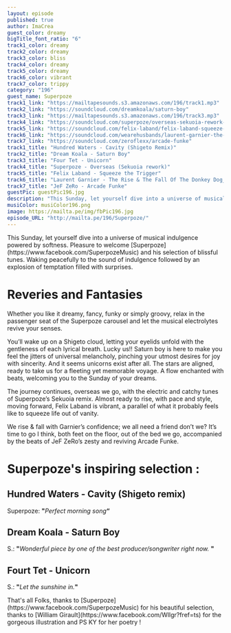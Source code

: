 ```yaml
---
layout: episode
published: true
author: ImaCrea
guest_color: dreamy
bigTitle_font_ratio: "6"
track1_color: dreamy
track2_color: dreamy
track3_color: bliss
track4_color: dreamy
track5_color: dreamy
track6_color: vibrant
track7_color: trippy
category: "196"
guest_name: Superpoze
track1_link: "https://mailtapesounds.s3.amazonaws.com/196/track1.mp3"
track2_link: "https://soundcloud.com/dreamkoala/saturn-boy"
track3_link: "https://mailtapesounds.s3.amazonaws.com/196/track3.mp3"
track4_link: "https://soundcloud.com/superpoze/overseas-sekuoia-rework-1"
track5_link: "https://soundcloud.com/felix-laband/felix-laband-squeeze-the-trigger"
track6_link: "https://soundcloud.com/wearehusbands/laurent-garnier-the-rise-the-fall-of-the-donkey-dog_husbands-remix"
track7_link: "https://soundcloud.com/zeroflexx/arcade-funke"
track1_title: "Hundred Waters - Cavity (Shigeto Remix)"
track2_title: "Dream Koala - Saturn Boy"
track3_title: "Four Tet - Unicorn"
track4_title: "Superpoze - Overseas (Sekuoia rework)"
track5_title: "Felix Laband - Squeeze the Trigger"
track6_title: "Laurent Garnier - The Rise & The Fall Of The Donkey Dog_Husbands Remix"
track7_title: "JeF ZeRo - Arcade Funke"
guestPic: guestPic196.jpg
description: "This Sunday, let yourself dive into a universe of musical indulgence powered by softness. Pleasure to welcome Superpoze and his selection of blissful tunes. Waking peacefully to the sound of indulgence followed by an explosion of temptation filed with surprises"
musiColor: musiColor196.png
image: https://mailta.pe/img/fbPic196.jpg
episode_URL: "http://mailta.pe/196/Superpoze/"
---
```



<p id="introduction">This Sunday, let yourself dive into a universe of musical indulgence powered by softness. Pleasure to welcome [Superpoze](https://www.facebook.com/SuperpozeMusic) and his selection of blissful tunes. Waking peacefully to the sound of indulgence followed by an explosion of temptation filled with surprises.</p>


# Reveries and Fantasies

Whether you like it dreamy, fancy, funky or simply groovy, relax in the passenger seat of the Superpoze carousel and let the musical electrolytes revive your senses. 

You’ll wake up on a Shigeto cloud, letting your eyelids unfold with the gentleness of each lyrical breath. Lucky us!! Saturn boy is here to make you feel the jitters of universal melancholy, pinching your utmost desires for joy with sincerity. And it seems unicorns exist after all. The stars are aligned, ready to take us for a fleeting yet memorable voyage. A flow enchanted with beats, welcoming you to the Sunday of your dreams. 

The journey continues, overseas we go, with the electric and catchy tunes of Superpoze’s Sekuoia remix. Almost ready to rise, with pace and style, moving forward, Felix Laband is vibrant, a parallel of what it probably feels like to squeeze life out of vanity. 

We rise & fall with Garnier’s confidence; we all need a friend don’t we? It’s time to go I think, both feet on the floor, out of the bed we go, accompanied by the beats of JeF ZeRo’s zesty and reviving Arcade Funke.

# Superpoze's inspiring selection :
 
## Hundred Waters - Cavity (Shigeto remix)
Superpoze: **"**_Perfect morning song_**“**
 
## Dream Koala - Saturn Boy
S.: **"**_Wonderful piece by one of the best producer/songwriter right now._ **"**
 
## Fourt Tet - Unicorn

S.: **"**_Let the sunshine in._**"**
 
<p id="outroduction">
That's all Folks, thanks to [Superpoze](https://www.facebook.com/SuperpozeMusic) for his beautiful selection, thanks to [William Girault](https://www.facebook.com/Wllgr?fref=ts) for the gorgeous illustration and PS KY for her poetry !</p>
